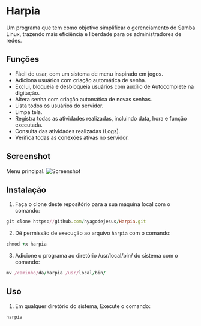 # Harpia
Um programa que tem como objetivo simplificar o gerenciamento do Samba Linux, trazendo mais eficiência e liberdade para os administradores de redes.

## Funções

* Fácil de usar, com um sistema de menu inspirado em jogos.
* Adiciona usuários com criação automática de senha.
* Exclui, bloqueia e desbloqueia usuários com auxílio de Autocomplete na digitação.
* Altera senha com criação automática de novas senhas.
* Lista todos os usuários do servidor.
* Limpa tela.
* Registra todas as atividades realizadas, incluindo data, hora e função executada.
* Consulta das atividades realizadas (Logs).
* Verifica todas as conexões ativas no servidor.
  

## Screenshot
Menu principal.
![Screenshot](https://github.com/hyagodejesus/Harpia/blob/main/img/menu.png)


## Instalação

1. Faça o clone deste repositório para a sua máquina local com o comando:
``` ruby
git clone https://github.com/hyagodejesus/Harpia.git
```
2. Dê permissão de execução ao arquivo `harpia` com o comando: 
 ```ruby
chmod +x harpia
```
3. Adicione o programa ao diretório /usr/local/bin/ do sistema com o comando:
```ruby
mv /caminho/da/harpia /usr/local/bin/
```

## Uso

1. Em qualquer diretório do sistema, Execute o comando: 
```ruby
harpia
```


